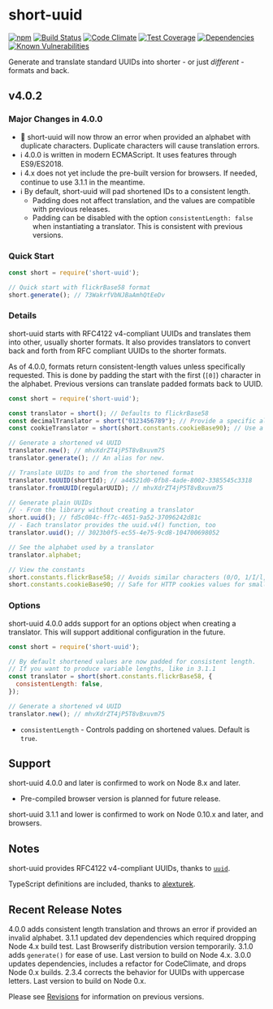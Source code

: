 # short-uuid

[![npm](https://img.shields.io/npm/v/short-uuid.svg)](https://www.npmjs.com/package/short-uuid)
[![Build Status](https://travis-ci.org/oculus42/short-uuid.svg?branch=master)](https://travis-ci.org/oculus42/short-uuid)
[![Code Climate](https://codeclimate.com/github/oculus42/short-uuid/badges/gpa.svg)](https://codeclimate.com/github/oculus42/short-uuid)
[![Test Coverage](https://codeclimate.com/github/oculus42/short-uuid/badges/coverage.svg)](https://codeclimate.com/github/oculus42/short-uuid/coverage)
[![Dependencies](https://david-dm.org/oculus42/short-uuid.svg)](https://david-dm.org/oculus42/short-uuid)
[![Known Vulnerabilities](https://snyk.io/test/github/oculus42/short-uuid/badge.svg)](https://snyk.io/test/github/oculus42/short-uuid)

Generate and translate standard UUIDs into shorter - or just *different* - formats and back.

## v4.0.2

### Major Changes in 4.0.0

- 🛑 short-uuid will now throw an error when provided an alphabet with duplicate characters. Duplicate characters will cause translation errors.
- ℹ️ 4.0.0 is written in modern ECMAScript. It uses features through ES9/ES2018.
- ℹ️ 4.x does not yet include the pre-built version for browsers. If needed, continue to use 3.1.1 in the meantime.
- ℹ️ By default, short-uuid will pad shortened IDs to a consistent length.
  - Padding does not affect translation, and the values are compatible with previous releases.
  - Padding can be disabled with the option `consistentLength: false` when instantiating a translator. This is consistent with previous versions.

### Quick Start

```javascript
const short = require('short-uuid');

// Quick start with flickrBase58 format
short.generate(); // 73WakrfVbNJBaAmhQtEeDv
```

### Details

short-uuid starts with RFC4122 v4-compliant UUIDs and translates them
into other, usually shorter formats. It also provides translators
to convert back and forth from RFC compliant UUIDs to the shorter formats.

As of 4.0.0, formats return consistent-length values unless specifically requested.
This is done by padding the start with the first (`[0]`) character in the alphabet.
Previous versions can translate padded formats back to UUID.

```javascript
const short = require('short-uuid');

const translator = short(); // Defaults to flickrBase58
const decimalTranslator = short("0123456789"); // Provide a specific alphabet for translation
const cookieTranslator = short(short.constants.cookieBase90); // Use a constant for translation

// Generate a shortened v4 UUID
translator.new(); // mhvXdrZT4jP5T8vBxuvm75
translator.generate(); // An alias for new.

// Translate UUIDs to and from the shortened format
translator.toUUID(shortId); // a44521d0-0fb8-4ade-8002-3385545c3318
translator.fromUUID(regularUUID); // mhvXdrZT4jP5T8vBxuvm75

// Generate plain UUIDs
// - From the library without creating a translator
short.uuid(); // fd5c084c-ff7c-4651-9a52-37096242d81c
// - Each translator provides the uuid.v4() function, too
translator.uuid(); // 3023b0f5-ec55-4e75-9cd8-104700698052

// See the alphabet used by a translator
translator.alphabet;

// View the constants
short.constants.flickrBase58; // Avoids similar characters (0/O, 1/I/l, etc.)
short.constants.cookieBase90; // Safe for HTTP cookies values for smaller IDs.
```

### Options

short-uuid 4.0.0 adds support for an options object when creating a translator.
This will support additional configuration in the future.

```javascript
const short = require('short-uuid');

// By default shortened values are now padded for consistent length.
// If you want to produce variable lengths, like in 3.1.1
const translator = short(short.constants.flickrBase58, {
  consistentLength: false,
});

// Generate a shortened v4 UUID
translator.new(); // mhvXdrZT4jP5T8vBxuvm75
```
* `consistentLength` - Controls padding on shortened values. Default is `true`.

## Support

short-uuid 4.0.0 and later is confirmed to work on Node 8.x and later.
- Pre-compiled browser version is planned for future release.

short-uuid 3.1.1 and lower is confirmed to work on Node 0.10.x and later,
and browsers.

## Notes

short-uuid provides RFC4122 v4-compliant UUIDs,
thanks to [`uuid`](https://github.com/uuidjs/uuid).

TypeScript definitions are included, thanks to
[alexturek](https://github.com/alexturek).

## Recent Release Notes

4.0.0 adds consistent length translation and throws an error if provided an invalid alphabet.
3.1.1 updated dev dependencies which required dropping Node 4.x build test. Last Browserify distribution version temporarily.
3.1.0 adds `generate()` for ease of use. Last version to build on Node 4.x.
3.0.0 updates dependencies, includes a refactor for CodeClimate, and drops Node 0.x builds.
2.3.4 corrects the behavior for UUIDs with uppercase letters. Last version to build on Node 0.x.

Please see [Revisions](revisions.md) for information on previous versions.
